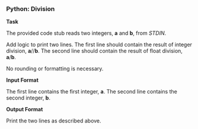 ### Python: Division

**Task**

The provided code stub reads two integers, **a** and **b**, from *STDIN*.

Add logic to print two lines. The first line should contain the result of integer division, **a**//**b**. The second line should contain the result of float division, **a**/**b**.

No rounding or formatting is necessary.

**Input Format**

The first line contains the first integer, **a**.
The second line contains the second integer, **b**.

**Output Format**

Print the two lines as described above.